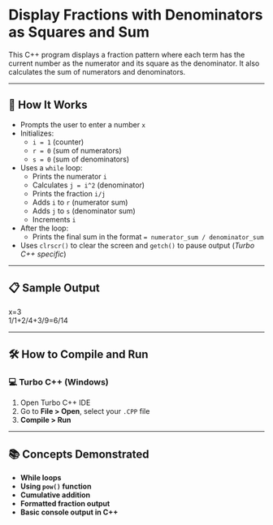 # Display Fractions with Denominators as Squares and Sum

This C++ program displays a fraction pattern where each term has the current number as the numerator and its square as the denominator. It also calculates the sum of numerators and denominators.

---

## 🚀 How It Works

- Prompts the user to enter a number `x`
- Initializes:
  - `i = 1` (counter)
  - `r = 0` (sum of numerators)
  - `s = 0` (sum of denominators)
- Uses a `while` loop:
  - Prints the numerator `i`
  - Calculates `j = i^2` (denominator)
  - Prints the fraction `i/j`
  - Adds `i` to `r` (numerator sum)
  - Adds `j` to `s` (denominator sum)
  - Increments `i`
- After the loop:
  - Prints the final sum in the format `= numerator_sum / denominator_sum`
- Uses `clrscr()` to clear the screen and `getch()` to pause output (*Turbo C++ specific*)

---

## 📋 Sample Output

x=3  
1/1+2/4+3/9=6/14

---

## 🛠️ How to Compile and Run

### 💻 Turbo C++ (Windows)

1. Open Turbo C++ IDE  
2. Go to **File > Open**, select your `.CPP` file  
3. **Compile > Run**

---

## 📚 Concepts Demonstrated
- **While loops**
- **Using `pow()` function**
- **Cumulative addition**
- **Formatted fraction output**
- **Basic console output in C++**
